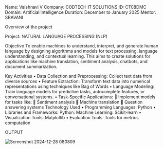 Name: Vaishnavi V
Company: CODTECH IT SOLUTIONS
ID:  CT08DMC
Domain: Artificial Intelligence
Duration: December to January 2025
Mentor: SRAVANI

Overview of the project

Project:  NATURAL LANGUAGE PROCESSING (NLP)

Objective
To enable machines to understand, interpret, and generate human language by designing algorithms and models for text processing, language understanding, and contextual learning. This aims to create solutions for applications like machine translation, sentiment analysis, chatbots, and document summarization.

Key Activities 
•	Data Collection and Preprocessing: Collect text data from diverse sources
•	Feature Extraction: Transform text data into numerical representations using techniques like Bag of Words
•	Language Modeling: Train language models for predictive tasks, autocomplete features, or conversational systems.
•	Task-Specific Applications:
	Implement models for tasks like:
	Sentiment analysis
	Machine translation
	Question answering systems
Technology Used
•	Programming Languages: Python
•	Libraries and Frameworks: Python: Machine Learning: Scikit-learn
•	Visualization Tools: Matplotlib
•	Evaluation Tools: Tools for metrics computation


OUTPUT

![Screenshot 2024-12-28 080809](https://github.com/user-attachments/assets/db13b737-cfab-4e70-9395-4307a26beed6)

